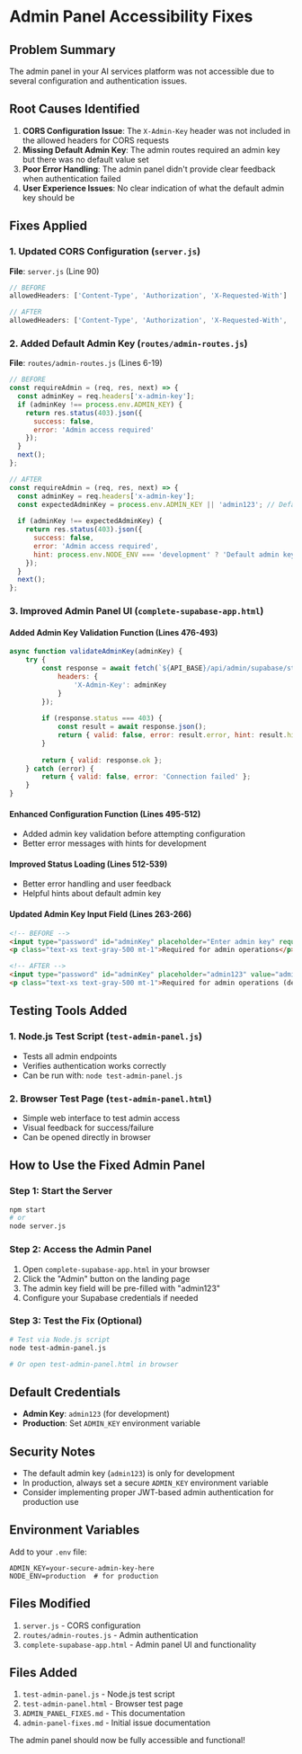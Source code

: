 # Admin Panel Accessibility Fixes

## Problem Summary
The admin panel in your AI services platform was not accessible due to several configuration and authentication issues.

## Root Causes Identified

1. **CORS Configuration Issue**: The `X-Admin-Key` header was not included in the allowed headers for CORS requests
2. **Missing Default Admin Key**: The admin routes required an admin key but there was no default value set
3. **Poor Error Handling**: The admin panel didn't provide clear feedback when authentication failed
4. **User Experience Issues**: No clear indication of what the default admin key should be

## Fixes Applied

### 1. Updated CORS Configuration (`server.js`)
**File**: `server.js` (Line 90)
```javascript
// BEFORE
allowedHeaders: ['Content-Type', 'Authorization', 'X-Requested-With']

// AFTER  
allowedHeaders: ['Content-Type', 'Authorization', 'X-Requested-With', 'X-Admin-Key']
```

### 2. Added Default Admin Key (`routes/admin-routes.js`)
**File**: `routes/admin-routes.js` (Lines 6-19)
```javascript
// BEFORE
const requireAdmin = (req, res, next) => {
  const adminKey = req.headers['x-admin-key'];
  if (adminKey !== process.env.ADMIN_KEY) {
    return res.status(403).json({
      success: false,
      error: 'Admin access required'
    });
  }
  next();
};

// AFTER
const requireAdmin = (req, res, next) => {
  const adminKey = req.headers['x-admin-key'];
  const expectedAdminKey = process.env.ADMIN_KEY || 'admin123'; // Default key for development
  
  if (adminKey !== expectedAdminKey) {
    return res.status(403).json({
      success: false,
      error: 'Admin access required',
      hint: process.env.NODE_ENV === 'development' ? 'Default admin key is "admin123"' : undefined
    });
  }
  next();
};
```

### 3. Improved Admin Panel UI (`complete-supabase-app.html`)

#### Added Admin Key Validation Function (Lines 476-493)
```javascript
async function validateAdminKey(adminKey) {
    try {
        const response = await fetch(`${API_BASE}/api/admin/supabase/status`, {
            headers: {
                'X-Admin-Key': adminKey
            }
        });
        
        if (response.status === 403) {
            const result = await response.json();
            return { valid: false, error: result.error, hint: result.hint };
        }
        
        return { valid: response.ok };
    } catch (error) {
        return { valid: false, error: 'Connection failed' };
    }
}
```

#### Enhanced Configuration Function (Lines 495-512)
- Added admin key validation before attempting configuration
- Better error messages with hints for development

#### Improved Status Loading (Lines 512-539)
- Better error handling and user feedback
- Helpful hints about default admin key

#### Updated Admin Key Input Field (Lines 263-266)
```html
<!-- BEFORE -->
<input type="password" id="adminKey" placeholder="Enter admin key" required>
<p class="text-xs text-gray-500 mt-1">Required for admin operations</p>

<!-- AFTER -->
<input type="password" id="adminKey" placeholder="admin123" value="admin123" required>
<p class="text-xs text-gray-500 mt-1">Required for admin operations (default: admin123)</p>
```

## Testing Tools Added

### 1. Node.js Test Script (`test-admin-panel.js`)
- Tests all admin endpoints
- Verifies authentication works correctly
- Can be run with: `node test-admin-panel.js`

### 2. Browser Test Page (`test-admin-panel.html`)
- Simple web interface to test admin access
- Visual feedback for success/failure
- Can be opened directly in browser

## How to Use the Fixed Admin Panel

### Step 1: Start the Server
```bash
npm start
# or
node server.js
```

### Step 2: Access the Admin Panel
1. Open `complete-supabase-app.html` in your browser
2. Click the "Admin" button on the landing page
3. The admin key field will be pre-filled with "admin123"
4. Configure your Supabase credentials if needed

### Step 3: Test the Fix (Optional)
```bash
# Test via Node.js script
node test-admin-panel.js

# Or open test-admin-panel.html in browser
```

## Default Credentials
- **Admin Key**: `admin123` (for development)
- **Production**: Set `ADMIN_KEY` environment variable

## Security Notes
- The default admin key (`admin123`) is only for development
- In production, always set a secure `ADMIN_KEY` environment variable
- Consider implementing proper JWT-based admin authentication for production use

## Environment Variables
Add to your `.env` file:
```env
ADMIN_KEY=your-secure-admin-key-here
NODE_ENV=production  # for production
```

## Files Modified
1. `server.js` - CORS configuration
2. `routes/admin-routes.js` - Admin authentication
3. `complete-supabase-app.html` - Admin panel UI and functionality

## Files Added
1. `test-admin-panel.js` - Node.js test script
2. `test-admin-panel.html` - Browser test page
3. `ADMIN_PANEL_FIXES.md` - This documentation
4. `admin-panel-fixes.md` - Initial issue documentation

The admin panel should now be fully accessible and functional!

